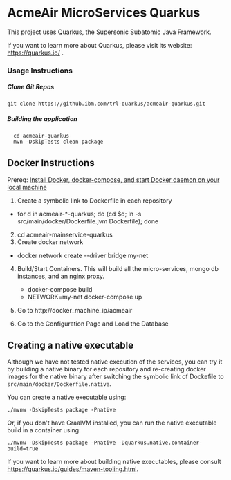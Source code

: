 # AcmeAir MicroServices Quarkus

This project uses Quarkus, the Supersonic Subatomic Java Framework.

If you want to learn more about Quarkus, please visit its website: https://quarkus.io/ .

### Usage Instructions

##### Clone Git Repos

    git clone https://github.ibm.com/trl-quarkus/acmeair-quarkus.git

##### Building the application
  
      cd acmeair-quarkus
      mvn -DskipTests clean package
    
## Docker Instructions

Prereq: [Install Docker, docker-compose, and start Docker daemon on your local machine](https://docs.docker.com/installation/)

1. Create a symbolic link to Dockerfile in each repository
 * for d in acmeair-*-quarkus; do (cd $d; ln -s src/main/docker/Dockerfile.jvm Dockerfile); done
2. cd acmeair-mainservice-quarkus
3. Create docker network
 * docker network create --driver bridge my-net
4. Build/Start Containers. This will build all the micro-services, mongo db instances, and an nginx proxy.
    * docker-compose build
    * NETWORK=my-net docker-compose up

5. Go to http://docker_machine_ip/acmeair
6. Go to the Configuration Page and Load the Database

## Creating a native executable

Although we have not tested native execution of the services, you can try it by building a native binary
for each repository and re-creating docker images for the native binary after switching the symbolic link of Dockefile 
to `src/main/docker/Dockerfile.native`.

You can create a native executable using: 
```shell script
./mvnw -DskipTests package -Pnative
```

Or, if you don't have GraalVM installed, you can run the native executable build in a container using: 
```shell script
./mvnw -DskipTests package -Pnative -Dquarkus.native.container-build=true
```

If you want to learn more about building native executables, please consult https://quarkus.io/guides/maven-tooling.html.
